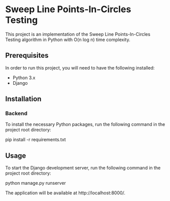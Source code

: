 # Sweep Line Points-In-Circles Testing

This project is an implementation of the Sweep Line Points-In-Circles Testing algorithm in Python with O(n log n) time complexity.

## Prerequisites

In order to run this project, you will need to have the following installed:

- Python 3.x
- Django

## Installation

### Backend

To install the necessary Python packages, run the following command in the project root directory:

pip install -r requirements.txt

## Usage

To start the Django development server, run the following command in the project root directory:

python manage.py runserver

The application will be available at http://localhost:8000/.




